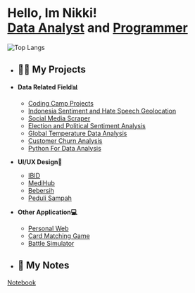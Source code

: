 <h1>Hello, Im Nikki! <br/><a href="https://github.com/nikkids">Data Analyst</a> and <a href=https://www.linkedin.com/in/jibril-nikki-ghiffari-246385253/>Programmer</a></h1>

![Top Langs](https://github-readme-stats.vercel.app/api/top-langs/?username=nikkids&layout=compact&theme=dracula)
- <h2>👨‍💻 My Projects</h2>
- <b>Data Related Field📊</b>
  - [Coding Camp Projects](https://github.com/nikkids/CodingCamp)
  - [Indonesia Sentiment and Hate Speech Geolocation](https://github.com/nikkids/Indonesia-Geolocation)
  - [Social Media Scraper](https://github.com/nikkids/Scraping-Code)
  - [Election and Political Sentiment Analysis](https://github.com/nikkids/Indonesian-Political-Sentiment)
  - [Global Temperature Data Analysis](https://github.com/nikkids/GlobalTemperature)
  - [Customer Churn Analysis](https://github.com/nikkids/Customer-Churn-Analysis)
  - [Python For Data Analysis](https://github.com/nikkids/PythonDS)

- <b>UI/UX Design🎨</b>
  - [IBID](https://www.figma.com/design/OrTi1cuVmE0r29QQ5vdkXP/Project-IBID?node-id=0-1&t=6EyLAWTeNV96Phyj-1)
  - [MediHub](https://www.figma.com/design/yu26rycQSQomEe5lqFatBb/MedIhub?node-id=0-1&t=2nlG25sb8lMwqo7J-1)
  - [Bebersih](https://www.figma.com/design/0NYdDwOvH1TPrp6vXHKmIt/Prototype-Bebersih?node-id=0-1&t=aAf5MqMDrvAPZE4p-1)
  - [Peduli Sampah](https://www.figma.com/design/ttB86bWgCgn1kuvM9UvgNM/Peduli-Sampah?node-id=0-1&t=sGR1C2K8NfquFCVg-1)

- <b>Other Application💻</b>
  - [Personal Web](https://jibrilnikki.netlify.app/)
  - [Card Matching Game](https://github.com/nikkids/CardMatchingGame)
  - [Battle Simulator](https://github.com/nikkids/Battle-Simulation)

- <h2>📔 My Notes</h2>
[Notebook](https://1drv.ms/o/c/036e35974384c508/ErUyeC4frGJJsSrfO0XeqTUBjL0sHu94yAsnr0O41aJg5g)



<!--

- 🔭 I’m currently working on ...
- 🌱 I’m currently learning ...
- 👯 I’m looking to collaborate on ...
- 🤔 I’m looking for help with ...
- 💬 Ask me about ...
- 📫 How to reach me: ...
- 😄 Pronouns: ...
- ⚡ Fun fact: ...
-->
